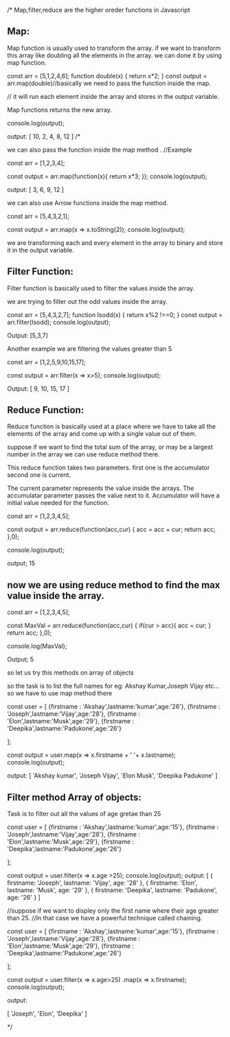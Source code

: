 /*
Map,filter,reduce are the higher oreder functions in Javascript

## Map:

Map function is usually used to transform the array.
if we want to transform this array like doubling all the elements in the array.
we can done it by using map function.

const arr = [5,1,2,4,6];
function double(x)
{
    return x*2;
}
const output = arr.map(double)//basically we need to pass the function inside the map.

// it will run each element inside the array and stores in the output variable.

Map functions returns the new array.

console.log(output);

output:
[ 10, 2, 4, 8, 12 ]
/*

we can also pass the function inside the map method .
//Example

const arr = [1,2,3,4];

const output = arr.map(function(x){
    return x*3;
});
console.log(output);

output:
[ 3, 6, 9, 12 ]

we can also use Arrow functions inside the map method.

const arr = [5,4,3,2,1];

const output = arr.map(x => x.toString(2));
console.log(output);

we are transforming each and every element in the array to binary
and store it in the output variable.

## Filter Function:

Filter function is basically used to filter the values inside the array.

we are trying to filter out the odd values inside the array.

const arr = [5,4,3,2,7]; 
function Isodd(x)
{
    return x%2 !==0;
}
const output = arr.filter(Isodd);
console.log(output);

Output:
[5,3,7]

Another example we are filtering the values greater than 5

const arr = [1,2,5,9,10,15,17];

const output = arr.filter(x => x>5);
console.log(output);

Output:
[ 9, 10, 15, 17 ]

## Reduce Function:

Reduce function is basically used at a place where we have to take all the
elements of the array and come up with a single value out of them.

suppose if we want to find the total sum of the array, or may be a largest
number in the array we can use reduce method there.

This reduce function takes two parameters.
first one is the accumulator
second one is current.

The current parameter represents the value inside the arrays.
The accumulatar parameter passes the value next to it.
Accumulator will have a initial value needed for the function.

const arr = [1,2,3,4,5];

const output = arr.reduce(function(acc,cur)
{
 acc = acc + cur;
 return acc;
},0);

console.log(output);

output;
15

## now we are using reduce method to find the max value inside the array.

const arr = [1,2,3,4,5];

const MaxVal = arr.reduce(function(acc,cur)
{
    if(cur > acc){
        acc = cur;
    }
    return acc;
},0);

console.log(MaxVal);

Output;
5

so let us try this methods on array of objects 

so the task is to list the full names 
for eg: Akshay Kumar,Joseph Vijay etc...
so we have to use map method there


const user = [
    {firstname : 'Akshay',lastname:'kumar',age:'26'},
    {firstname : 'Joseph',lastname:'Vijay',age:'28'},
    {firstname : 'Elon',lastname:'Musk',age:'29'},
    {firstname : 'Deepika',lastname:'Padukone',age:'26'}

];

const output = user.map(x => x.firstname + ' '+ x.lastname);
console.log(output);

output:
[ 'Akshay kumar', 'Joseph Vijay', 'Elon Musk', 'Deepika Padukone' ]

## Filter method Array of objects:

Task is to filter out all the values of age gretae than 25

const user = [
    {firstname : 'Akshay',lastname:'kumar',age:'15'},
    {firstname : 'Joseph',lastname:'Vijay',age:'28'},
    {firstname : 'Elon',lastname:'Musk',age:'29'},
    {firstname : 'Deepika',lastname:'Padukone',age:'26'}

];

const output = user.filter(x => x.age >25);
console.log(output);
output:
[
    { firstname: 'Joseph', lastname: 'Vijay', age: '28' },
    { firstname: 'Elon', lastname: 'Musk', age: '29' },
    { firstname: 'Deepika', lastname: 'Padukone', age: '26' }
]

//suppose if we want to displey only the first name where their age greater than 25.
//In that case we have a powerful technique called chaining.



const user = [
    {firstname : 'Akshay',lastname:'kumar',age:'15'},
    {firstname : 'Joseph',lastname:'Vijay',age:'28'},
    {firstname : 'Elon',lastname:'Musk',age:'29'},
    {firstname : 'Deepika',lastname:'Padukone',age:'26'}

];

const output = user.filter(x => x.age>25)
                .map(x => x.firstname);
console.log(output);

output:

[ 'Joseph', 'Elon', 'Deepika' ]

*/

